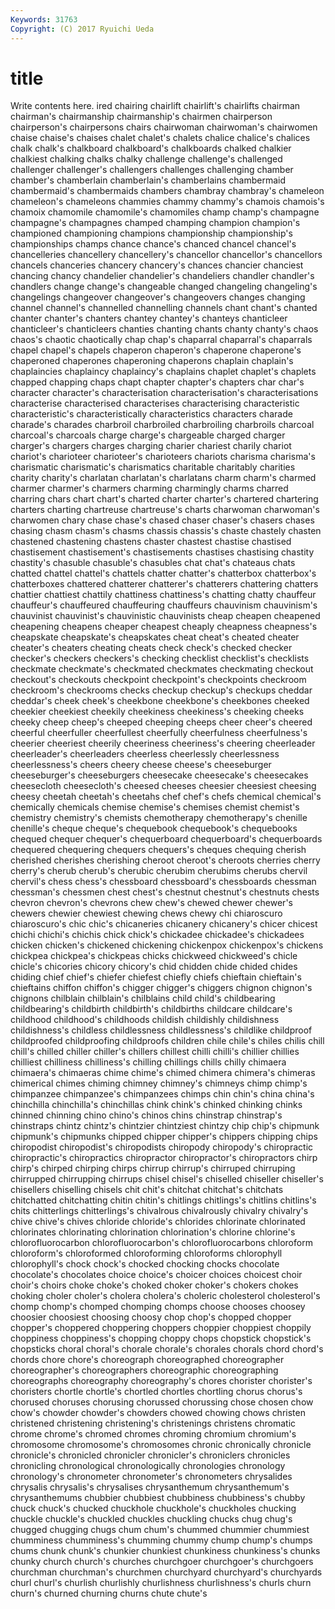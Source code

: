 ```yaml
---
Keywords: 31763 
Copyright: (C) 2017 Ryuichi Ueda
---
```


# title

Write contents here.
ired chairing chairlift chairlift's
chairlifts chairman chairman's chairmanship chairmanship's chairmen chairperson chairperson's chairpersons chairs
chairwoman chairwoman's chairwomen chaise chaise's chaises chalet chalet's chalets chalice
chalice's chalices chalk chalk's chalkboard chalkboard's chalkboards chalked chalkier chalkiest
chalking chalks chalky challenge challenge's challenged challenger challenger's challengers challenges
challenging chamber chamber's chamberlain chamberlain's chamberlains chambermaid chambermaid's chambermaids chambers
chambray chambray's chameleon chameleon's chameleons chammies chammy chammy's chamois chamois's
chamoix chamomile chamomile's chamomiles champ champ's champagne champagne's champagnes champed
champing champion champion's championed championing champions championship championship's championships champs
chance chance's chanced chancel chancel's chancelleries chancellery chancellery's chancellor chancellor's
chancellors chancels chanceries chancery chancery's chances chancier chanciest chancing chancy
chandelier chandelier's chandeliers chandler chandler's chandlers change change's changeable changed
changeling changeling's changelings changeover changeover's changeovers changes changing channel channel's
channelled channelling channels chant chant's chanted chanter chanter's chanters chantey
chantey's chanteys chanticleer chanticleer's chanticleers chanties chanting chants chanty chanty's
chaos chaos's chaotic chaotically chap chap's chaparral chaparral's chaparrals chapel
chapel's chapels chaperon chaperon's chaperone chaperone's chaperoned chaperones chaperoning chaperons
chaplain chaplain's chaplaincies chaplaincy chaplaincy's chaplains chaplet chaplet's chaplets chapped
chapping chaps chapt chapter chapter's chapters char char's character character's
characterisation characterisation's characterisations characterise characterised characterises characterising characteristic characteristic's characteristically
characteristics characters charade charade's charades charbroil charbroiled charbroiling charbroils charcoal
charcoal's charcoals charge charge's chargeable charged charger charger's chargers charges
charging charier chariest charily chariot chariot's charioteer charioteer's charioteers chariots
charisma charisma's charismatic charismatic's charismatics charitable charitably charities charity charity's
charlatan charlatan's charlatans charm charm's charmed charmer charmer's charmers charming
charmingly charms charred charring chars chart chart's charted charter charter's
chartered chartering charters charting chartreuse chartreuse's charts charwoman charwoman's charwomen
chary chase chase's chased chaser chaser's chasers chases chasing chasm
chasm's chasms chassis chassis's chaste chastely chasten chastened chastening chastens
chaster chastest chastise chastised chastisement chastisement's chastisements chastises chastising chastity
chastity's chasuble chasuble's chasubles chat chat's chateaus chats chatted chattel
chattel's chattels chatter chatter's chatterbox chatterbox's chatterboxes chattered chatterer chatterer's
chatterers chattering chatters chattier chattiest chattily chattiness chattiness's chatting chatty
chauffeur chauffeur's chauffeured chauffeuring chauffeurs chauvinism chauvinism's chauvinist chauvinist's chauvinistic
chauvinists cheap cheapen cheapened cheapening cheapens cheaper cheapest cheaply cheapness
cheapness's cheapskate cheapskate's cheapskates cheat cheat's cheated cheater cheater's cheaters
cheating cheats check check's checked checker checker's checkers checkers's checking
checklist checklist's checklists checkmate checkmate's checkmated checkmates checkmating checkout checkout's
checkouts checkpoint checkpoint's checkpoints checkroom checkroom's checkrooms checks checkup checkup's
checkups cheddar cheddar's cheek cheek's cheekbone cheekbone's cheekbones cheeked cheekier
cheekiest cheekily cheekiness cheekiness's cheeking cheeks cheeky cheep cheep's cheeped
cheeping cheeps cheer cheer's cheered cheerful cheerfuller cheerfullest cheerfully cheerfulness
cheerfulness's cheerier cheeriest cheerily cheeriness cheeriness's cheering cheerleader cheerleader's cheerleaders
cheerless cheerlessly cheerlessness cheerlessness's cheers cheery cheese cheese's cheeseburger cheeseburger's
cheeseburgers cheesecake cheesecake's cheesecakes cheesecloth cheesecloth's cheesed cheeses cheesier cheesiest
cheesing cheesy cheetah cheetah's cheetahs chef chef's chefs chemical chemical's
chemically chemicals chemise chemise's chemises chemist chemist's chemistry chemistry's chemists
chemotherapy chemotherapy's chenille chenille's cheque cheque's chequebook chequebook's chequebooks chequed
chequer chequer's chequerboard chequerboard's chequerboards chequered chequering chequers chequers's cheques
chequing cherish cherished cherishes cherishing cheroot cheroot's cheroots cherries cherry
cherry's cherub cherub's cherubic cherubim cherubims cherubs chervil chervil's chess
chess's chessboard chessboard's chessboards chessman chessman's chessmen chest chest's chestnut
chestnut's chestnuts chests chevron chevron's chevrons chew chew's chewed chewer
chewer's chewers chewier chewiest chewing chews chewy chi chiaroscuro chiaroscuro's
chic chic's chicaneries chicanery chicanery's chicer chicest chichi chichi's chichis
chick chick's chickadee chickadee's chickadees chicken chicken's chickened chickening chickenpox
chickenpox's chickens chickpea chickpea's chickpeas chicks chickweed chickweed's chicle chicle's
chicories chicory chicory's chid chidden chide chided chides chiding chief
chief's chiefer chiefest chiefly chiefs chieftain chieftain's chieftains chiffon chiffon's
chigger chigger's chiggers chignon chignon's chignons chilblain chilblain's chilblains child
child's childbearing childbearing's childbirth childbirth's childbirths childcare childcare's childhood childhood's
childhoods childish childishly childishness childishness's childless childlessness childlessness's childlike childproof
childproofed childproofing childproofs children chile chile's chiles chilis chill chill's
chilled chiller chiller's chillers chillest chilli chilli's chillier chillies chilliest
chilliness chilliness's chilling chillings chills chilly chimaera chimaera's chimaeras chime
chime's chimed chimera chimera's chimeras chimerical chimes chiming chimney chimney's
chimneys chimp chimp's chimpanzee chimpanzee's chimpanzees chimps chin chin's china
china's chinchilla chinchilla's chinchillas chink chink's chinked chinking chinks chinned
chinning chino chino's chinos chins chinstrap chinstrap's chinstraps chintz chintz's
chintzier chintziest chintzy chip chip's chipmunk chipmunk's chipmunks chipped chipper
chipper's chippers chipping chips chiropodist chiropodist's chiropodists chiropody chiropody's chiropractic
chiropractic's chiropractics chiropractor chiropractor's chiropractors chirp chirp's chirped chirping chirps
chirrup chirrup's chirruped chirruping chirrupped chirrupping chirrups chisel chisel's chiselled
chiseller chiseller's chisellers chiselling chisels chit chit's chitchat chitchat's chitchats
chitchatted chitchatting chitin chitin's chitlings chitlings's chitlins chitlins's chits chitterlings
chitterlings's chivalrous chivalrously chivalry chivalry's chive chive's chives chloride chloride's
chlorides chlorinate chlorinated chlorinates chlorinating chlorination chlorination's chlorine chlorine's chlorofluorocarbon
chlorofluorocarbon's chlorofluorocarbons chloroform chloroform's chloroformed chloroforming chloroforms chlorophyll chlorophyll's chock
chock's chocked chocking chocks chocolate chocolate's chocolates choice choice's choicer
choices choicest choir choir's choirs choke choke's choked choker choker's
chokers chokes choking choler choler's cholera cholera's choleric cholesterol cholesterol's
chomp chomp's chomped chomping chomps choose chooses choosey choosier choosiest
choosing choosy chop chop's chopped chopper chopper's choppered choppering choppers
choppier choppiest choppily choppiness choppiness's chopping choppy chops chopstick chopstick's
chopsticks choral choral's chorale chorale's chorales chorals chord chord's chords
chore chore's choreograph choreographed choreographer choreographer's choreographers choreographic choreographing choreographs
choreography choreography's chores chorister chorister's choristers chortle chortle's chortled chortles
chortling chorus chorus's chorused choruses chorusing chorussed chorussing chose chosen
chow chow's chowder chowder's chowders chowed chowing chows christen christened
christening christening's christenings christens chromatic chrome chrome's chromed chromes chroming
chromium chromium's chromosome chromosome's chromosomes chronic chronically chronicle chronicle's chronicled
chronicler chronicler's chroniclers chronicles chronicling chronological chronologically chronologies chronology chronology's
chronometer chronometer's chronometers chrysalides chrysalis chrysalis's chrysalises chrysanthemum chrysanthemum's chrysanthemums
chubbier chubbiest chubbiness chubbiness's chubby chuck chuck's chucked chuckhole chuckhole's
chuckholes chucking chuckle chuckle's chuckled chuckles chuckling chucks chug chug's
chugged chugging chugs chum chum's chummed chummier chummiest chumminess chumminess's
chumming chummy chump chump's chumps chums chunk chunk's chunkier chunkiest
chunkiness chunkiness's chunks chunky church church's churches churchgoer churchgoer's churchgoers
churchman churchman's churchmen churchyard churchyard's churchyards churl churl's churlish churlishly
churlishness churlishness's churls churn churn's churned churning churns chute chute's
